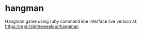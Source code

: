# hangman

Hangman game using ruby command line interface
live version at:
https://repl.it/@theweeknd/hangman
